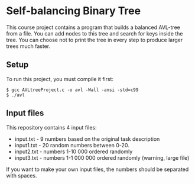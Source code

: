 # Self-balancing Binary Tree
This course project contains a program that builds a balanced AVL-tree from a file.
You can add nodes to this tree and search for keys inside the tree.
You can choose not to print the tree in every step to produce larger trees much faster.
## Setup
To run this project, you must compile it first:
```
$ gcc AVLtreeProject.c -o avl -Wall -ansi -std=c99
$ ./avl
```
## Input files
This repository contains 4 input files:
* input.txt - 9 numbers based on the original task description
* input1.txt - 20 random numbers between 0-20.
* input2.txt - numbers 1-10 000 ordered randomly
* input3.txt - numbers 1-1 000 000 ordered randomly (warning, large file)

If you want to make your own input files, the numbers should be separated with spaces.
